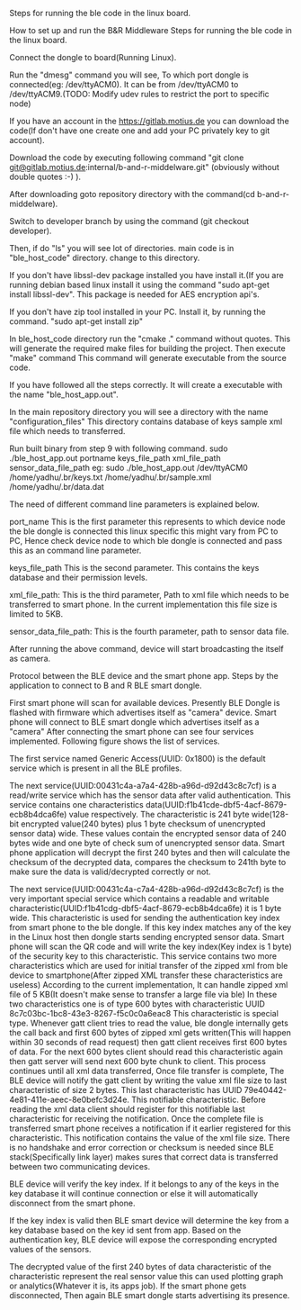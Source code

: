 Steps for running the ble code in the linux board.

How to set up and run the B&R Middleware
Steps for running the ble code in the linux board.

Connect the dongle to board(Running Linux).

Run the "dmesg" command you will see, To which port dongle is connected(eg: /dev/ttyACM0). It can be from /dev/ttyACM0 to
/dev/ttyACM9.(TODO: Modify udev rules to restrict the port to specific node)

If you have an account in the https://gitlab.motius.de you can download the code(If don't have one create one and add
your PC privately key to git account).

Download the code by executing following command "git clone git@gitlab.motius.de:internal/b-and-r-middelware.git"
(obviously without double quotes :-) ).

After downloading goto repository directory with the command(cd b-and-r-middelware).

Switch to developer branch by using the command (git checkout developer).

Then, if do "ls" you will see lot of directories. main code is in "ble_host_code" directory. change to this directory.

If you don't have libssl-dev package installed you have install it.(If you are running debian based linux install it
using the command "sudo apt-get install libssl-dev". This package is needed for AES encryption api's.

If you don't have zip tool installed in your PC. Install it, by running the command. "sudo apt-get install zip"

In ble_host_code directory run the "cmake ." command without quotes. This will generate the required make files for
building the project. Then execute "make" command This command will generate executable from the source code.

If you have followed all the steps correctly. It will create a executable with the name "ble_host_app.out".

In the main repository directory you will see a directory with the name "configuration_files" This directory contains
database of keys sample xml file which needs to transferred.

Run built binary from step 9 with following command. sudo ./ble_host_app.out portname keys_file_path xml_file_path
sensor_data_file_path
eg: sudo ./ble_host_app.out /dev/ttyACM0 /home/yadhu/.br/keys.txt /home/yadhu/.br/sample.xml /home/yadhu/.br/data.dat

The need of different command line parameters is explained below.

port_name This is the first parameter this represents to which device node the ble dongle is connected this linux specific
this might vary from PC to PC, Hence check device node to which ble dongle is connected and pass this as an command line parameter.

keys_file_path This is the second parameter. This contains the keys database and their permission levels.

xml_file_path: This is the third parameter, Path to xml file which needs to be transferred to smart phone. In the current
implementation this file size is limited to 5KB.

sensor_data_file_path: This is the fourth parameter, path to sensor data file.

 After running the above command, device will start broadcasting the itself as camera.


Protocol between the BLE device and the smart phone app.
Steps by the application to connect to B and R BLE smart dongle.

First smart phone will scan for available devices.
Presently BLE Dongle is flashed with firmware which advertises itself as "camera" device.
Smart phone will connect to BLE smart dongle which advertises itself as a "camera"
After connecting the smart phone can see four services implemented. Following figure shows the list of services.


The first service named Generic Access(UUID: 0x1800) is the default service which is present in all the BLE profiles.

The next service(UUID:00431c4a-a7a4-428b-a96d-d92d43c8c7cf) is a read/write service which has the sensor data after
valid authentication. This service contains one characteristics data(UUID:f1b41cde-dbf5-4acf-8679-ecb8b4dca6fe) value
respectively. The characteristic is 241 byte wide(128-bit encrypted value(240 bytes) plus 1 byte checksum of unencrypted
sensor data) wide. These values contain the encrypted sensor data of 240 bytes wide and one byte of check sum of unencrypted
sensor data. Smart phone application will decrypt the first 240 bytes and then will calculate the checksum of the decrypted
data, compares the checksum to 241th byte to make sure the data is valid/decrypted correctly or not.

The next service(UUID:00431c4a-c7a4-428b-a96d-d92d43c8c7cf) is the very important special service which contains a
readable and writable characteristic(UUID:f1b41cdg-dbf5-4acf-8679-ecb8b4dca6fe) it is 1 byte wide. This characteristic
is used for sending the authentication key index from smart phone to the ble dongle. If this key index matches any of
the key in the Linux host then dongle starts sending encrypted sensor data. Smart phone will scan the QR code and will
write the key index(Key index is 1 byte) of the security key to this characteristic. This service contains two more
characteristics which are used for initial transfer of the zipped xml from ble device to smartphone(After zipped XML
transfer these characteristics are useless) According to the current implementation, It can handle zipped xml file of
5 KB(It doesn't make sense to transfer a large file via ble) In these two characteristics one is of type 600 bytes with
characteristic UUID 8c7c03bc-1bc8-43e3-8267-f5c0c0a6eac8 This characteristic is special type. Whenever gatt client tries
to read the value, ble dongle internally gets the call back and first 600 bytes of zipped xml gets written(This will happen
within 30 seconds of read request) then gatt client receives first 600 bytes of data. For the next 600 bytes client should
read this characteristic again then gatt server will send next 600 byte chunk to client. This process continues until all
xml data transferred, Once file transfer is complete, The BLE device will notify the gatt client by writing the value xml
file size to last characteristic of size 2 bytes. This last characteristic has UUID 79e40442-4e81-411e-aeec-8e0befc3d24e.
This notifiable characteristic. Before reading the xml data client should register for this notifiable last characteristic
for receiving the notification. Once the complete file is transferred smart phone receives a notification if it earlier
registered for this characteristic. This notification contains the value of the xml file size. There is no handshake and
error correction or checksum is needed since BLE stack(Specifically link layer) makes sures that correct data is transferred
between two communicating devices.

BLE device will verify the key index. If it belongs to any of the keys in the key database it will continue connection
or else it will automatically disconnect from the smart phone.

If the key index is valid then BLE smart device will determine the key  from a key database based on the key id sent from app.
Based on the authentication key, BLE device will expose the corresponding encrypted values of the sensors.

The decrypted value of the first 240 bytes of data characteristic of the characteristic represent the real sensor
value this can used plotting graph or analytics(Whatever it is, its apps job).
If the smart phone gets disconnected, Then again BLE smart dongle starts advertising its presence.
